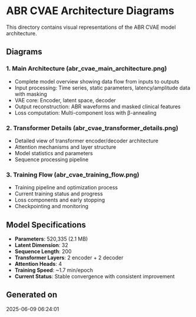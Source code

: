 # ABR CVAE Architecture Diagrams

This directory contains visual representations of the ABR CVAE model architecture.

## Diagrams

### 1. Main Architecture (abr_cvae_main_architecture.png)
- Complete model overview showing data flow from inputs to outputs
- Input processing: Time series, static parameters, latency/amplitude data with masking
- VAE core: Encoder, latent space, decoder
- Output reconstruction: ABR waveforms and masked clinical features
- Loss computation: Multi-component loss with β-annealing

### 2. Transformer Details (abr_cvae_transformer_details.png)
- Detailed view of transformer encoder/decoder architecture
- Attention mechanisms and layer structure
- Model statistics and parameters
- Sequence processing pipeline

### 3. Training Flow (abr_cvae_training_flow.png)
- Training pipeline and optimization process
- Current training status and progress
- Loss components and early stopping
- Checkpointing and monitoring

## Model Specifications

- **Parameters**: 520,335 (2.1 MB)
- **Latent Dimension**: 32
- **Sequence Length**: 200
- **Transformer Layers**: 2 encoder + 2 decoder
- **Attention Heads**: 4
- **Training Speed**: ~1.7 min/epoch
- **Current Status**: Stable convergence with consistent improvement

## Generated on
2025-06-09 06:24:01